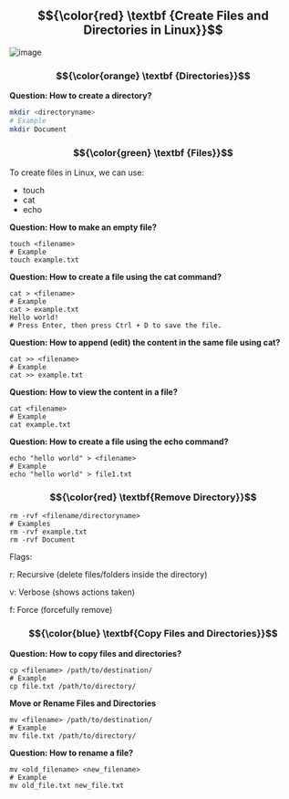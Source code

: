 ## $${\color{red} \textbf {Create Files and Directories in Linux}}$$

![image](https://github.com/user-attachments/assets/a91350fa-f0e8-4853-8451-94913d0b1655)

### $${\color{orange} \textbf {Directories}}$$
**Question: How to create a directory?**
```bash
mkdir <directoryname>
# Example
mkdir Document
````
### $${\color{green} \textbf {Files}}$$

To create files in Linux, we can use:
- touch
- cat
- echo

**Question: How to make an empty file?**
````
touch <filename>
# Example
touch example.txt
````

**Question: How to create a file using the cat command?**
````
cat > <filename>
# Example
cat > example.txt
Hello world! 
# Press Enter, then press Ctrl + D to save the file.
````
**Question: How to append (edit) the content in the same file using cat?**
````
cat >> <filename>
# Example
cat >> example.txt
````
**Question: How to view the content in a file?**
````
cat <filename>
# Example
cat example.txt
````
**Question: How to create a file using the echo command?**
````
echo "hello world" > <filename>
# Example
echo "hello world" > file1.txt
````
### $${\color{red} \textbf{Remove Directory}}$$
````
rm -rvf <filename/directoryname>
# Examples
rm -rvf example.txt
rm -rvf Document
````
Flags:

r: Recursive (delete files/folders inside the directory)

v: Verbose (shows actions taken)

f: Force (forcefully remove)


### $${\color{blue} \textbf{Copy Files and Directories}}$$

**Question: How to copy files and directories?**
````
cp <filename> /path/to/destination/
# Example
cp file.txt /path/to/directory/
````
**Move or Rename Files and Directories**
````
mv <filename> /path/to/destination/
# Example
mv file.txt /path/to/directory/
````
**Question: How to rename a file?**
````
mv <old_filename> <new_filename>
# Example
mv old_file.txt new_file.txt
````
